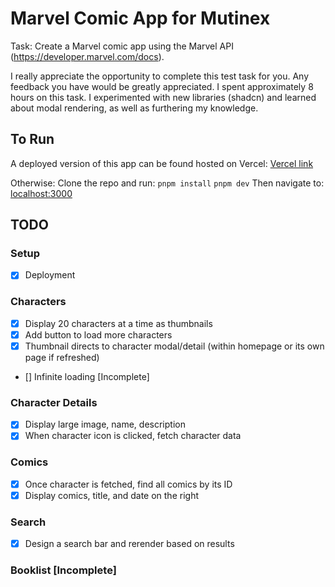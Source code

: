 # Marvel Comic App for Mutinex

Task: Create a Marvel comic app using the Marvel API (https://developer.marvel.com/docs).


I really appreciate the opportunity to complete this test task for you. Any feedback you have would be greatly appreciated. I spent approximately 8 hours on this task. I experimented with new libraries (shadcn) and learned about modal rendering, as well as furthering my knowledge.

## To Run

A deployed version of this app can be found hosted on Vercel:
[Vercel link](https://marvelcomic-9yjfsomat-alexs-projects-ddcf1a67.vercel.app/)

Otherwise:
Clone the repo and run:
```pnpm install```
```pnpm dev```
Then navigate to:
[localhost:3000](http://localhost:3000/)

## TODO

### Setup
- [x] Deployment

### Characters
- [x] Display 20 characters at a time as thumbnails
- [x] Add button to load more characters
- [x] Thumbnail directs to character modal/detail (within homepage or its own page if refreshed)
- [] Infinite loading [Incomplete]

### Character Details
- [x] Display large image, name, description
- [x] When character icon is clicked, fetch character data

### Comics
- [x] Once character is fetched, find all comics by its ID
- [x] Display comics, title, and date on the right

### Search
- [x] Design a search bar and rerender based on results

### Booklist [Incomplete]
